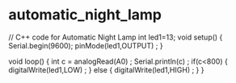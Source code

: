 # automatic_night_lamp
// C++ code for Automatic Night Lamp
int led1=13;
void setup()
{
 Serial.begin(9600);
 pinMode(led1,OUTPUT) ;
}

void loop()
{
  int c = analogRead(A0) ;
  Serial.println(c) ;
  if(c<800)
  {
    digitalWrite(led1,LOW) ; 
  }
  else
  {
    digitalWrite(led1,HIGH) ; 
  }
}

